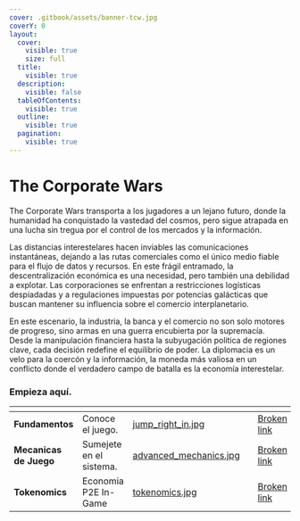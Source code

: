 ```yaml
---
cover: .gitbook/assets/banner-tcw.jpg
coverY: 0
layout:
  cover:
    visible: true
    size: full
  title:
    visible: true
  description:
    visible: false
  tableOfContents:
    visible: true
  outline:
    visible: true
  pagination:
    visible: true
---
```


# The Corporate Wars

The Corporate Wars transporta a los jugadores a un lejano futuro, donde la humanidad ha conquistado la vastedad del cosmos, pero sigue atrapada en una lucha sin tregua por el control de los mercados y la información.

Las distancias interestelares hacen inviables las comunicaciones instantáneas, dejando a las rutas comerciales como el único medio fiable para el flujo de datos y recursos. En este frágil entramado, la descentralización económica es una necesidad, pero también una debilidad a explotar. Las corporaciones se enfrentan a restricciones logísticas despiadadas y a regulaciones impuestas por potencias galácticas que buscan mantener su influencia sobre el comercio interplanetario.

En este escenario, la industria, la banca y el comercio no son solo motores de progreso, sino armas en una guerra encubierta por la supremacía. Desde la manipulación financiera hasta la subyugación política de regiones clave, cada decisión redefine el equilibrio de poder. La diplomacia es un velo para la coercón y la información, la moneda más valiosa en un conflicto donde el verdadero campo de batalla es la economía interestelar.

### Empieza aquí.

<table data-view="cards"><thead><tr><th></th><th></th><th data-hidden data-card-cover data-type="files"></th><th data-hidden></th><th data-hidden data-card-target data-type="content-ref"></th></tr></thead><tbody><tr><td><strong>Fundamentos</strong></td><td>Conoce el juego.</td><td><a href=".gitbook/assets/jump_right_in.jpg">jump_right_in.jpg</a></td><td></td><td><a href="broken-reference">Broken link</a></td></tr><tr><td><strong>Mecanicas de Juego</strong></td><td>Sumejete en el sistema.</td><td><a href=".gitbook/assets/advanced_mechanics.jpg">advanced_mechanics.jpg</a></td><td></td><td><a href="broken-reference">Broken link</a></td></tr><tr><td><strong>Tokenomics</strong></td><td>Economia P2E In-Game</td><td><a href=".gitbook/assets/tokenomics.jpg">tokenomics.jpg</a></td><td></td><td><a href="broken-reference">Broken link</a></td></tr></tbody></table>

